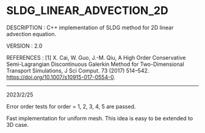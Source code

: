 # SLDG_LINEAR_ADVECTION_2D

DESCRIPTION : C++ implementation of SLDG method for 2D linear advection equation.

VERSION     : 2.0

REFERENCES  : 
[1] X. Cai, W. Guo, J.-M. Qiu, A High Order Conservative Semi-Lagrangian Discontinuous Galerkin Method for Two-Dimensional Transport Simulations, J Sci Comput. 73 (2017) 514–542. https://doi.org/10.1007/s10915-017-0554-0.

---

2023/2/25 

Error order tests for order = 1, 2, 3, 4, 5 are passed. 

Fast implementation for uniform mesh. This idea is easy to be extended to 3D case.

